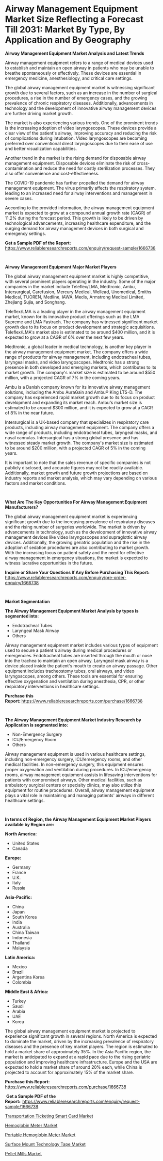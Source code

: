 <p><h1>Airway Management Equipment Market Size Reflecting a Forecast Till 2031: Market By Type, By Application and By Geography</h1></p><p><strong>Airway Management Equipment Market Analysis and Latest Trends</strong></p>
<p><p>Airway management equipment refers to a range of medical devices used to establish and maintain an open airway in patients who may be unable to breathe spontaneously or effectively. These devices are essential in emergency medicine, anesthesiology, and critical care settings.</p><p>The global airway management equipment market is witnessing significant growth due to several factors, such as an increase in the number of surgical procedures, a rise in the number of emergency cases, and the growing prevalence of chronic respiratory diseases. Additionally, advancements in technology and the development of innovative airway management devices are further driving market growth.</p><p>The market is also experiencing various trends. One of the prominent trends is the increasing adoption of video laryngoscopes. These devices provide a clear view of the patient's airway, improving accuracy and reducing the risk of complications during intubation. Video laryngoscopes are becoming preferred over conventional direct laryngoscopes due to their ease of use and better visualization capabilities.</p><p>Another trend in the market is the rising demand for disposable airway management equipment. Disposable devices eliminate the risk of cross-contamination and reduce the need for costly sterilization processes. They also offer convenience and cost-effectiveness.</p><p>The COVID-19 pandemic has further propelled the demand for airway management equipment. The virus primarily affects the respiratory system, leading to an increased need for airway interventions and management in severe cases.</p><p>According to the provided information, the airway management equipment market is expected to grow at a compound annual growth rate (CAGR) of 11.2% during the forecast period. This growth is likely to be driven by technological advancements, increasing healthcare expenditure, and the surging demand for airway management devices in both surgical and emergency settings.</p></p>
<p><strong>Get a Sample PDF of the Report:&nbsp;</strong> <a href="https://www.reliableresearchreports.com/enquiry/request-sample/1666738">https://www.reliableresearchreports.com/enquiry/request-sample/1666738</a></p>
<p>&nbsp;</p>
<p><strong>Airway Management Equipment Major Market Players</strong></p>
<p><p>The global airway management equipment market is highly competitive, with several prominent players operating in the industry. Some of the major companies in the market include Teleflex/LMA, Medtronic, Ambu, Intersurgical, Carefusion, Mercury Medical, Wellead, Unomedical, Smiths Medical, TUOREN, Medline, IAWA, Medis, Armstrong Medical Limited, Zhejiang Sujia, and Songhang.</p><p>Teleflex/LMA is a leading player in the airway management equipment market, known for its innovative product offerings such as the LMA Supreme and LMA Fastrach. The company has witnessed significant market growth due to its focus on product development and strategic acquisitions. Teleflex/LMA's market size is estimated to be around $400 million, and it is expected to grow at a CAGR of 6% over the next few years.</p><p>Medtronic, a global leader in medical technology, is another key player in the airway management equipment market. The company offers a wide range of products for airway management, including endotracheal tubes, laryngeal masks, and video laryngoscopes. Medtronic has a strong presence in both developed and emerging markets, which contributes to its market growth. The company's market size is estimated to be around $550 million, with a projected CAGR of 7% in the coming years.</p><p>Ambu is a Danish company known for its innovative airway management solutions, including the Ambu AuraGain and Ambu® King LTS-D. The company has experienced rapid market growth due to its focus on product development and expanding its market reach. Ambu's market size is estimated to be around $300 million, and it is expected to grow at a CAGR of 8% in the near future.</p><p>Intersurgical is a UK-based company that specializes in respiratory care products, including airway management equipment. The company offers a wide range of products, including endotracheal tubes, laryngeal masks, and nasal cannulas. Intersurgical has a strong global presence and has witnessed steady market growth. The company's market size is estimated to be around $200 million, with a projected CAGR of 5% in the coming years.</p><p>It is important to note that the sales revenue of specific companies is not publicly disclosed, and accurate figures may not be readily available. Additionally, market growth and future growth projections are based on industry reports and market analysis, which may vary depending on various factors and market conditions.</p></p>
<p>&nbsp;</p>
<p><strong>What Are The Key Opportunities For Airway Management Equipment Manufacturers?</strong></p>
<p><p>The global airway management equipment market is experiencing significant growth due to the increasing prevalence of respiratory diseases and the rising number of surgeries worldwide. The market is driven by advancements in technology, such as the development of innovative airway management devices like video laryngoscopes and supraglottic airway devices. Additionally, the growing geriatric population and the rise in the adoption of sedation procedures are also contributing to market growth. With the increasing focus on patient safety and the need for effective airway management in emergency situations, the market is expected to witness lucrative opportunities in the future.</p></p>
<p><strong>Inquire or Share Your Questions If Any Before Purchasing This Report:</strong> <a href="https://www.reliableresearchreports.com/enquiry/pre-order-enquiry/1666738">https://www.reliableresearchreports.com/enquiry/pre-order-enquiry/1666738</a></p>
<p>&nbsp;</p>
<p><strong>Market Segmentation</strong></p>
<p><strong>The Airway Management Equipment Market Analysis by types is segmented into:</strong></p>
<p><ul><li>Endotracheal Tubes</li><li>Laryngeal Mask Airway</li><li>Others</li></ul></p>
<p><p>Airway management equipment market includes various types of equipment used to secure a patient's airway during medical procedures or emergencies. Endotracheal tubes are inserted through the mouth or nose into the trachea to maintain an open airway. Laryngeal mask airway is a device placed inside the patient's mouth to create an airway passage. Other equipment includes tracheostomy tubes, oral airways, and video laryngoscopes, among others. These tools are essential for ensuring effective oxygenation and ventilation during anesthesia, CPR, or other respiratory interventions in healthcare settings.</p></p>
<p><strong>Purchase this Report:&nbsp;</strong><a href="https://www.reliableresearchreports.com/purchase/1666738">https://www.reliableresearchreports.com/purchase/1666738</a></p>
<p>&nbsp;</p>
<p><strong>The Airway Management Equipment Market Industry Research by Application is segmented into:</strong></p>
<p><ul><li>Non-Emergency Surgery</li><li>ICU/Emergency Room</li><li>Others</li></ul></p>
<p><p>Airway management equipment is used in various healthcare settings, including non-emergency surgery, ICU/emergency rooms, and other medical facilities. In non-emergency surgery, this equipment ensures proper oxygenation and ventilation during procedures. In ICU/emergency rooms, airway management equipment assists in lifesaving interventions for patients with compromised airways. Other medical facilities, such as ambulatory surgical centers or specialty clinics, may also utilize this equipment for routine procedures. Overall, airway management equipment plays a vital role in maintaining and managing patients' airways in different healthcare settings.</p></p>
<p>&nbsp;</p>
<p><strong>In terms of Region, the Airway Management Equipment Market Players available by Region are:</strong></p>
<p>
    <p> <strong> North America: </strong>
        <ul>
            <li>United States</li>
            <li>Canada</li>
        </ul>
        </p> 
    <p> <strong> Europe: </strong>
        <ul>
            <li>Germany</li>
            <li>France</li>
            <li>U.K.</li>
            <li>Italy</li>
            <li>Russia</li>
        </ul>
        </p> 
    <p> <strong> Asia-Pacific: </strong>
        <ul>
            <li>China</li>
            <li>Japan</li>
            <li>South Korea</li>
            <li>India</li>
            <li>Australia</li>
            <li>China Taiwan</li>
            <li>Indonesia</li>
            <li>Thailand</li>
            <li>Malaysia</li>
        </ul>
        </p> 
    <p> <strong> Latin America: </strong>
        <ul>
            <li>Mexico</li>
            <li>Brazil</li>
            <li>Argentina Korea</li>
            <li>Colombia</li>
        </ul>
        </p> 
    <p> <strong> Middle East & Africa: </strong>
        <ul>
            <li>Turkey</li>
            <li>Saudi</li>
            <li>Arabia</li>
            <li>UAE</li>
            <li>Korea</li>
        </ul>
    </p>
    </p>
<p><p>The global airway management equipment market is projected to experience significant growth in several regions. North America is expected to dominate the market, driven by the increasing prevalence of respiratory diseases and the presence of key market players. The region is estimated to hold a market share of approximately 35%. In the Asia Pacific region, the market is anticipated to expand at a rapid pace due to the rising geriatric population and improving healthcare infrastructure. Europe and the USA are expected to hold a market share of around 20% each, while China is projected to account for approximately 15% of the market share.</p></p>
<p><strong>Purchase this Report: </strong><a href="https://www.reliableresearchreports.com/purchase/1666738">https://www.reliableresearchreports.com/purchase/1666738</a></p>
<p>&nbsp;<strong>Get a Sample PDF of the Report:&nbsp;&nbsp;</strong><a href="https://www.reliableresearchreports.com/enquiry/request-sample/1666738">https://www.reliableresearchreports.com/enquiry/request-sample/1666738</a></p>
<p><strong></strong></p>
<p><p><a href="https://www.linkedin.com/pulse/transportation-ticketing-smart-card-market-size-trends-growth-wk6ve?trackingId=1BubXCpgRIe%2Fa6gEj7nGQg%3D%3D">Transportation Ticketing Smart Card Market</a></p><p><a href="https://medium.com/@gloriariley1968/hemoglobin-meter-market-insight-market-trends-growth-forecasted-from-2023-to-2030-78dab814b715">Hemoglobin Meter Market</a></p><p><a href="https://medium.com/@gloriariley1968/portable-hemoglobin-meter-market-report-reveals-the-latest-trends-and-growth-opportunities-of-this-0d2c2a1b1b10">Portable Hemoglobin Meter Market</a></p><p><a href="https://www.linkedin.com/pulse/surface-mount-technology-tape-market-furnish-information-h1ihe?trackingId=xwg2A8KSS0unRcVBo1kgnQ%3D%3D">Surface Mount Technology Tape Market</a></p><p><a href="https://www.linkedin.com/pulse/pellet-mills-market-centers-aspects-growth-share-opportunity-jym0e?trackingId=5w5RG%2B54QWaOCEceAy2Acg%3D%3D">Pellet Mills Market</a></p></p>